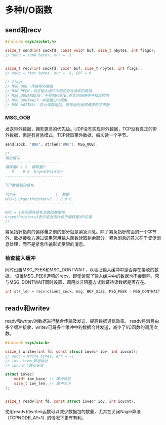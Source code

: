 # 多种I/O函数

## send和recv

```c
#include <sys/socket.h>

ssize_t send(int sockfd, const void* buf, size_t nbytes, int flags);
// succ = send bytes, err = -1


ssize_t recv(int sockfd, void* buf, size_t nbytes, int flags);
// succ = recv bytes, err = -1, EOF = 0

// flags
// MSG_OOB：传输带外数据
// MSG_PEEK：验证输入缓冲中是否存在接收的数据
// MSG_DONTROUTE：不参照ROUTE,在本地网络中寻找目的地
// MSG_DONTWAIT：非阻塞I/O调用
// MSG_WAITALL：防止函数返回，直至收到全部请求的字节数

```
### MSG_OOB
发送带外数据，拥有更高的优先级。UDP没有实现带外数据，TCP没有真正的带外数据，但是有紧急模式。TCP读取带外数据，每次读一个字节。

```c
send(sock, "890", strlen("890"), MSG_OOB);

/*
输出缓冲
-------------------------
偏移量0 1 2  偏移量3
   8    9 0  UrgentPointer
--------------------------

TCP数据包的结构
-------------------------------
TCP头                  |  数据
URG=1,UrgentPointer=3  | 8 9 0
-------------------------------

URG = 1表示是有紧急消息的数据包
UrgentPointer=3表示紧急指针位于偏移量3的位置
/*

```
紧急指针指向的偏移量之前的部分就是紧急消息。除了紧急指针前面的一个字节外，数据接收方通过调用常用输入函数读取剩余部分。紧急消息的意义在于督促消息处理，而不是紧急传输形式受限的消息。

### 检查输入缓冲
同时设置MSG_PEEK和MSG_DONTWAIT，以验证输入缓冲中是否存在接收的数据。
设置MSG_PEEK选项的recv，即使读取了输入缓冲中的数据也不会删除，常与MSG_DONTWAIT同时设置，调用以非阻塞方式验证待读数据是否存在。

```c
int str_len = recv(client_sock, msg, BUF_SIZE, MSG_PEEK | MSG_DONTWAIT);
```
## readv和writev
readv和writev对数据进行整合传输及发送，提高数据通信效率。
readv将消息由多个缓冲接收，writev可将多个缓冲中的数据合并发送，减少了I/O函数的调用次数。

```c
#include <sys/uio.h>

ssize_t writev(int fd, const struct iovec* iov, int iovcnt);
// succ = write bytes, err = -1
// iov：iovec数组地址
// invcnt：数组长度

struct iovec{
    void* iov_base; // 缓冲地址
    size_t iov_len; // 缓冲大小
};


ssize_t readv(int fd, const struct iovec* iov, int iovcnt);
```
使用readv和writev函数可以减少数据包的数量，尤其在关闭Nagle算法（TCPNODELAY=1）的情况下更有有利。
